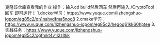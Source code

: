 克隆该仓库查看我的作业
操作：输入cd build然后回车
     然后再输入./CryptoTool回车
     即可运行！
     1.docker学习：https://www.yuque.com/lizhengshuo-igpom/eg85c2/qn1nahvdfma5noc8
     2.cmake学习：https://www.yuque.com/lizhengshuo-igpom/eg85c2/hegog61kk60hptee
     3.实践任务：https://www.yuque.com/lizhengshuo-igpom/eg85c2/cgfmkt4v1i2zitkk
